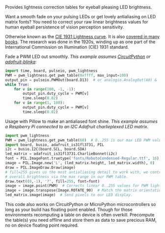 Provides lightness correction tables for eyeball pleasing LED brightness.

Want a smooth fade on your pulsing LEDs or get lovely antialiasing on LED
matrix fonts?  You need to correct your raw linear brightness values for
human eyeball persistence of vision perception sensitivity.

Otherwise known as the [CIE 1931 Lightness curve](https://www.photonstophotos.net/GeneralTopics/Exposure/Psychometric_Lightness_and_Gamma.htm).
It is also [covered in many books](https://www.google.com/search?q=903.3+116+formula&tbm=bks).
The research was done in the 1920s, winding up as one part of the International
Commission on Illumination (CIE) 1931 standard.

Fade a PWM LED out smoothly.
_This example assumes [CircuitPython](https://circuitpython.org/) or
[adafruit-blinka](https://pypi.org/project/Adafruit-Blinka/)_:

```python
import time, board, pulseio, pwm_lightness
PWM = pwm_lightness.get_pwm_table(0xffff, max_input=100)
output_pin = pulseio.PWMOut(board.D13)  # or analogio.AnalogOut(A0) & .value
while True:
    for v in range(100, -1, -1):
        output_pin.duty_cycle = PWM[v]
        time.sleep(0.02)
    for v in range(1, 100):
        output_pin.duty_cycle = PWM[v]
        time.sleep(0.02)
```

Usage with Pillow to make an antialiased font shine.  _This example assumes a
Raspberry Pi connected to an I2C Adafruit charlieplexed LED matrix._

```python
import pwm_lightness
PWM = pwm_lightness.get_pwm_table(60)  # 0..255 is our max LED PWM value.
import board, busio, adafruit_is31fl3731, PIL
i2c = busio.I2C(board.SCL, board.SDA)
led_matrix = adafruit_is31fl3731.CharlieBonnet(i2c)
font = PIL.ImageFont.truetype('fonts/RobotoCondensed-Regular.ttf', 16)
image = PIL.Image.new('L', (led_matrix.height, led_matrix.width), 0)
draw = PIL.ImageDraw.Draw(image)
# fill=255 gives us the most antialiasing detail to work with, we control
# overall brightness via the max range in our PWM table.
draw.text((0,-1), '?', fill=255, font=font)
image = image.point(PWM)  # Corrects linear 0..255 values for PWM lightness.
image = image.transpose(Image.ROTATE_90)  # Match the matrix orientation
led_matrix.image(image)  # Send pixels to our LED display.
```

This code also works on CircuitPython or MicroPython microcontrollers so long
as your build has floating point enabled.  Though for those environments
recomputing a table on device is often overkill.  Precompute the table(s) you
need offline and store them as data to save precious RAM, no on device floating
point required.

